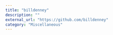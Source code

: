 ```yaml
---
title: "billdenney"
description: ""
external_url: "https://github.com/billdenney"
category: "Miscellaneous"
---
```

